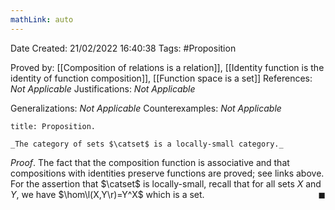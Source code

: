 ```yaml
---
mathLink: auto
---
```


<div class="topSpace"></div>

Date Created: 21/02/2022 16:40:38
Tags: #Proposition

Proved by: [[Composition of relations is a relation]], [[Identity function is the identity of function composition]], [[Function space is a set]]
References: _Not Applicable_
Justifications: _Not Applicable_

Generalizations: _Not Applicable_
Counterexamples: _Not Applicable_

``` ad-Proposition
title: Proposition.

_The category of sets $\catset$ is a locally-small category._

```

_Proof_. The fact that the composition function is associative and that compositions with identities preserve functions are proved; see links above. For the assertion that $\catset$ is locally-small, recall that for all sets $X$ and $Y$, we have $\hom\l(X,Y\r)=Y^X$ which is a set.<span style="float:right;">$\blacksquare$</span>
